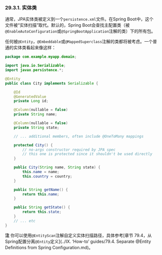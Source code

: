 ### 29.3.1. 实体类

通常，JPA实体类被定义到一个`persistence.xml`文件。在Spring Boot中，这个文件被“实体扫描”取代。默认的，Spring Boot会查找主配置类（被`@EnableAutoConfiguration`或`@SpringBootApplication`注解的类）下的所有包。

任何被`@Entity`，`@Embeddable`或`@MappedSuperclass`注解的类都将被考虑。一个普通的实体类看起来像这样：
```java
package com.example.myapp.domain;

import java.io.Serializable;
import javax.persistence.*;

@Entity
public class City implements Serializable {

    @Id
    @GeneratedValue
    private Long id;

    @Column(nullable = false)
    private String name;

    @Column(nullable = false)
    private String state;

    // ... additional members, often include @OneToMany mappings

    protected City() {
        // no-args constructor required by JPA spec
        // this one is protected since it shouldn't be used directly
    }

    public City(String name, String state) {
        this.name = name;
        this.country = country;
    }

    public String getName() {
        return this.name;
    }

    public String getState() {
        return this.state;
    }
    // ... etc
}
```
**注** 你可以使用`@EntityScan`注解自定义实体扫描路径，具体参考[章节 79.4，从Spring配置分离`@Entity`定义](../IX. ‘How-to’ guides/79.4. Separate @Entity Definitions from Spring Configuration.md)。

